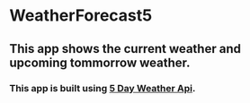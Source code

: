 # WeatherForecast5

## This app shows the current weather and upcoming tommorrow weather.

### This app is built using [5 Day Weather Api](https://openweathermap.org/forecast5). 

